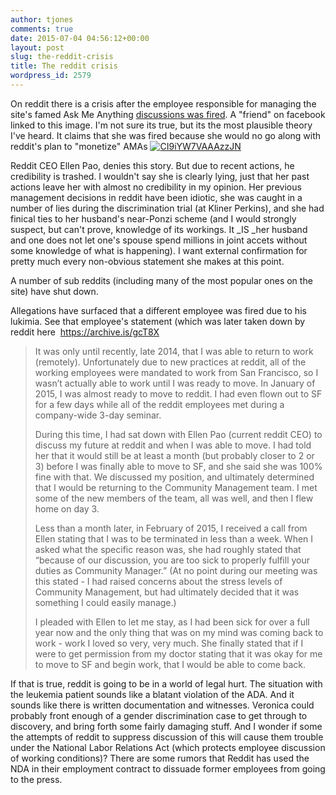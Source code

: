```yaml
---
author: tjones
comments: true
date: 2015-07-04 04:56:12+00:00
layout: post
slug: the-reddit-crisis
title: The reddit crisis
wordpress_id: 2579
---
```


On reddit there is a crisis after the employee responsible for managing the site's famed Ask Me Anything [discussions was fired](http://www.reddit.com/r/OutOfTheLoop/comments/3bxduw/why_was_riama_along_with_a_number_of_other_large/).
A "friend" on facebook linked to this image. I'm not sure its true, but its the most plausible theory I've heard. It claims that she was fired because she would no go along with reddit's plan to "monetize" AMAs 
[![CI9iYW7VAAAzzJN](http://www.theojones.name/wp-content/uploads/2015/07/CI9iYW7VAAAzzJN-263x300.png)](http://www.theojones.name/wp-content/uploads/2015/07/CI9iYW7VAAAzzJN.png)

Reddit CEO Ellen Pao, denies this story. But due to recent actions, he credibility is trashed. I wouldn't say she is clearly lying, just that her past actions leave her with almost no credibility in my opinion. Her previous management decisions in reddit have been idiotic, she was caught in a number of lies during the discrimination trial (at Kliner Perkins), and she had finical ties to her husband's near-Ponzi scheme (and I would strongly suspect, but can't prove, knowledge of its workings. It _IS _her husband and one does not let one's spouse spend millions in joint accets without some knowledge of what is happening). I want external confirmation for pretty much every non-obvious statement she makes at this point.

A number of sub reddits (including many of the most popular ones on the site) have shut down.

Allegations have surfaced that a different employee was fired due to his lukimia. See that employee's statement (which was later taken down by reddit here  https://archive.is/gcT8X



<blockquote>
It was only until recently, late 2014, that I was able to return to work (remotely). Unfortunately due to new practices at reddit, all of the working employees were mandated to work from San Francisco, so I wasn’t actually able to work until I was ready to move. In January of 2015, I was almost ready to move to reddit. I had even flown out to SF for a few days while all of the reddit employees met during a company-wide 3-day seminar. 

During this time, I had sat down with Ellen Pao (current reddit CEO) to discuss my future at reddit and when I was able to move. I had told her that it would still be at least a month (but probably closer to 2 or 3) before I was finally able to move to SF, and she said she was 100% fine with that. We discussed my position, and ultimately determined that I would be returning to the Community Management team. I met some of the new members of the team, all was well, and then I flew home on day 3.

Less than a month later, in February of 2015, I received a call from Ellen stating that I was to be terminated in less than a week. When I asked what the specific reason was, she had roughly stated that “because of our discussion, you are too sick to properly fulfill your duties as Community Manager.” (At no point during our meeting was this stated - I had raised concerns about the stress levels of Community Management, but had ultimately decided that it was something I could easily manage.) 

I pleaded with Ellen to let me stay, as I had been sick for over a full year now and the only thing that was on my mind was coming back to work - work I loved so very, very much. She finally stated that if I were to get permission from my doctor stating that it was okay for me to move to SF and begin work, that I would be able to come back. 
</blockquote>



If that is true, reddit is going to be in a world of legal hurt. The situation with the leukemia patient sounds like a blatant violation of the ADA. And it sounds like there is written documentation and witnesses. Veronica could probably front enough of a gender discrimination case to get through to discovery, and bring forth some fairly damaging stuff. And I wonder if some the attempts of reddit to suppress discussion of this will cause them trouble under the National Labor Relations Act (which protects employee discussion of working conditions)? There are some rumors that Reddit has used the NDA in their employment contract to dissuade former employees from going to the press.
